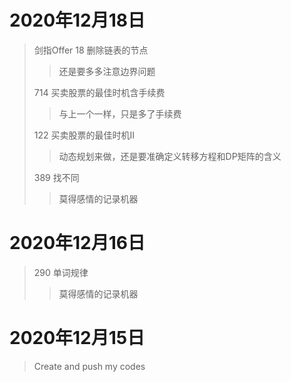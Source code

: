 # 2020年12月18日
> 剑指Offer 18 删除链表的节点
>> 还是要多多注意边界问题
>
> 714 买卖股票的最佳时机含手续费
>> 与上一个一样，只是多了手续费
>
> 122 买卖股票的最佳时机II
>> 动态规划来做，还是要准确定义转移方程和DP矩阵的含义
>
> 389 找不同
>> 莫得感情的记录机器

# 2020年12月16日
> 290 单词规律
>> 莫得感情的记录机器

# 2020年12月15日
> Create and push my codes
